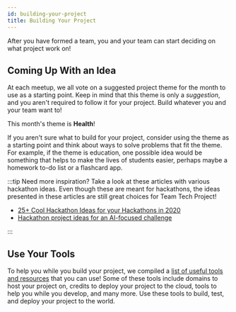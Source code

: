 ```yaml
---
id: building-your-project
title: Building Your Project
---
```


After you have formed a team, you and your team can start deciding on what project work on!

## Coming Up With an Idea

At each meetup, we all vote on a suggested project theme for the month to use as a starting point. Keep in mind that this theme is only a _suggestion_, and you aren't required to follow it for your project. Build whatever you and your team want to!

This month's theme is **Health**!

If you aren't sure what to build for your project, consider using the theme as a starting point and think about ways to solve problems that fit the theme. For example, if the theme is education, one possible idea would be something that helps to make the lives of students easier, perhaps maybe a homework to-do list or a flashcard app.

:::tip
Need more inspiration? Take a look at these articles with various hackathon ideas. Even though these are meant for hackathons, the ideas presented in these articles are still great choices for Team Tech Project!

- [25+ Cool Hackathon Ideas for your Hackathons in 2020](https://get.tech/blog/hackathon-ideas)
- [Hackathon project ideas for an AI-focused challenge](https://challengerocket.com/blog/ai-hackathon-project-ideas.html)

:::

## Use Your Tools

To help you while you build your project, we compiled a [list of useful tools and resources](/docs/resources/tools) that you can use! Some of these tools include domains to host your project on, credits to deploy your project to the cloud, tools to help you while you develop, and many more. Use these tools to build, test, and deploy your project to the world.
